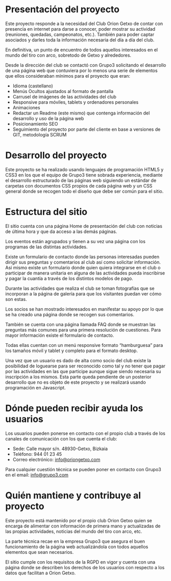 <h1>Presentación del proyecto</h1>
<p>Este proyecto responde a la necesidad del Club Orion Getxo de contar con presencia en internet para darse a conocer, poder mostrar su actividad (reuniones, quedadas, campeonatos, etc.). También para poder captar asociados y darles toda la información necesaria del día a día del club.</p>
<p>En definitiva, un punto de encuentro de todos aquellos interesados en el mundo del tiro con arco, sobretodo de Getxo y alrededores.</p>
<p>Desde la dirección del club se contactó con Grupo3 solicitando el desarrollo de una página web que contuviera por lo menos una serie de elementos que ellos consideraban mínimos para el proyecto que eran:</p>
    <ul>
        <li>Idioma (castellano)</li>
        <li>Menús Ocultos ajustados al formato de pantalla</li>
        <li>Carrusel de imágenes de las actividades del club</li>
        <li>Responsive para móviles, tablets y ordenadores personales</li>
        <li>Animaciones</li>
        <li>Redactar un Readme (este mismo) que contenga información del desarrollo y uso de la página web</li>
        <li>Posicionamiento SEO</li>
        <li>Seguimiento del proyecto por parte del cliente en base a versiones de GIT, metodología SCRUM</li>
    </ul>

<h1>Desarrollo del proyecto</h1>
<p>Este proyecto se ha realizado usando lenguajes de programación HTML5 y CSS3 en los que el equipo de Grupo3 tiene sobrada experiencia, mediante el desarrollo estructurado de las páginas web siguiendo un estándar de carpetas con documentos CSS propios de cada página web y un CSS general donde se recogen todo el diseño que debe ser común para el sitio.</p>
     
<h1>Estructura del sitio</h1>
<p>El sitio cuenta con una página Home de presentación del club con noticias de última hora y que da acceso a las demás páginas.</p>
<p>Los eventos están agrupados y tienen a su vez una página con los programas de las distintas actividades.</p>
<p>Existe un formulario de contacto donde las personas interesadas pueden dirigir sus preguntas y comentarios al club así como solicitar información. Así mismo existe un formulario donde quien quiera integrarse en el club o participar de manera unitaria en alguna de las actividades pueda inscribirse y pagar la cuantía a través de los distintos modelos de pago.</p>
<p>Durante las actividades que realiza el club se toman fotografías que se incorporan a la página de galería para que los visitantes puedan ver cómo son estas.</p>
<p>Los socios se han mostrado interesados en manifestar su apoyo por lo que se ha creado una página donde se recogen sus comentarios.</p>
<p>También se cuenta con una página llamada FAQ donde se muestran las preguntas más comunes para una primera resolución de cuestiones. Para mayor información existe el formulario de contacto.</p>
<p>Todas ellas cuentan con un menú responsive formato “hamburguesa” para los tamaños móvil y tablet y completo para el formato desktop.</p>
<p>Una vez que un usuario es dado de alta como socio del club existe la posibilidad de loguearse para ser reconocido como tal y no tener que pagar por las actividades en las que participe aunque sigue siendo necesaria su inscripción a los mismos. Esta parte queda pendiente de un posterior desarrollo que no es objeto de este proyecto y se realizará usando programación en Javascript.</p>
     
<h1>Dónde pueden recibir ayuda los usuarios</h1>
<p>Los usuarios pueden ponerse en contacto con el propio club a través de los canales de comunicación con los que cuenta el club:</p>
    <ul>
        <li>Sede: Calle mayor s/n. 48930-Getxo, Bizkaia</li>
        <li>Teléfono: 944 01 23 45</li>
        <li>Correo electrónico: <a href="mailto:info@oriongetxo.com">info@oriongetxo.com</a></li>
    </ul>
<p>Para cualquier cuestión técnica se pueden poner en contacto con Grupo3 en el email: <a href="mailto:info@grupo3.com">info@grupo3.com</a></p>
     
<h1>Quién mantiene y contribuye al proyecto</h1>
<p>Este proyecto está mantenido por el propio club Orion Getxo quien se encarga de alimentar con información de primera mano y actualizadas de las propias actividades, noticias del mundo del tiro con arco, etc.</p>
<p>La parte técnica recae en la empresa Grupo3 que asegura el buen funcionamiento de la página web actualizándola con todos aquellos elementos que sean necesarios.</p>
<p>El sitio cumple con los requisitos de la RGPD en vigor y cuenta con una página donde se describen los derechos de los usuarios con respecto a los datos que facilitan a Orion Getxo.</p>
</body>
</html>
